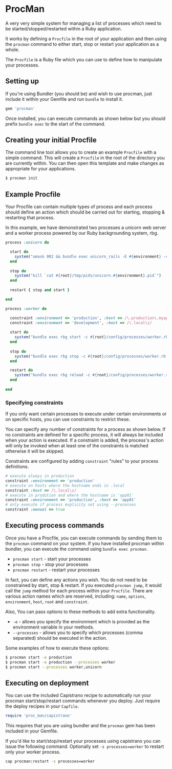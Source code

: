 # ProcMan

A very very simple system for managing a list of processes which
need to be started/stopped/restarted within a Ruby application.

It works by defining a `Procfile` in the root of your application
and then using the `procman` command to either start, stop or restart
your application as a whole.

The `Procfile` is a Ruby file which you can use to define how to manipulate
your processes.

## Setting up

If you're using Bundler (you should be) and wish to use procman, just include it within
your Gemfile and run `bundle` to install it. 

```ruby
gem 'procman'
```

Once installed, you can execute commands as shown below but you should prefix `bundle exec`
to the start of the command.

## Creating your initial Procfile

The command line tool allows you to create an example `Procfile` with a simple command. This
will create a `Procfile` in the root of the directory you are currently within. You can then
open this template and make changes as appropriate for your applications.

```bash
$ procman init
```

## Example Procfile

Your Procfile can contain multiple types of process and each process should define
an action which should be carried out for starting, stopping & restarting that process.

In this example, we have demonstrated two processes a unicorn web server and a worker process
powered by our Ruby backgrounding system, rbg.

```ruby
process :unicorn do

  start do
    system("umask 002 && bundle exec unicorn_rails -E #{environment} -c #{root}/config/unicorn.rb -D")
  end
  
  stop do
    system("kill `cat #{root}/tmp/pids/unicorn.#{environment}.pid`")
  end
  
  restart { stop and start }

end

process :worker do

  constraint :environment => 'production', :host => /\.production\.myapp\z/
  constraint :environment => 'development', :host => /\.local\z/
  
  start do
    system("bundle exec rbg start -c #{root}/config/processes/worker.rb -E #{environment}")
  end
  
  stop do
    system("bundle exec rbg stop -c #{root}/config/processes/worker.rb -E #{environment}")
  end

  restart do
    system("bundle exec rbg reload -c #{root}/config/processes/worker.rb -E #{environment}")
  end
  
end
```

### Specifying constraints

If you only want certain processes to execute under certain environments or on specific hosts,
you can use constraints to restrict these.

You can specify any number of constraints for a process as shown below. If no constraints are defined
for a specific process, it will always be included when your action is executed. If a constraint is
added, the process's action will only be invoked when at least one of the constraints is matched otherwise
it will be skipped.

Constraints are configured by adding `constraint` "rules" to your process definitions. 

```ruby
# execute always in production
constraint :environment => 'production'
# execute on hosts where the hostname ends in .local
constraint :host => /\.local\z/
# execute in prodution and where the hostname is 'app01'
constraint :environment => 'production', :host => 'app01'
# only execute if process explicity set using --processes
constraint :manual => true
```

## Executing process commands

Once you have a Procfile, you can execute commands by sending them to the `procman`
command on your system. If you have installed procman within bundler, you can execute
the command using `bundle exec procman`.

* `procman start` - start your processes
* `procman stop` - stop your processes
* `procman restart` - restart your processes

In fact, you can define any actions you wish. You do not need to be constrained by start,
stop & restart. If you executed `procman jump`, it would call the `jump` method for each
process within your `Procfile`. There are various action names which are reserved, including:
`name`, `options`, `environment`, `host`, `root` and `constraint`.

Also, You can pass options to these methods to add extra functionality.

* `-e` - allows you specify the environment which is provided as the environment variable in your methods.
* `--processes` - allows you to specify which processes (comma separated) should be executed in the action.

Some examples of how to execute these options:

```bash
$ procman start -e production
$ procman start -e production --processes worker
$ procman start --processes worker,unicorn
```

## Executing on deployment

You can use the included Capistrano recipe to automatically run your procman start/stop/restart
commands whenever you deploy. Just require the deploy recipes in your `Capfile`.

```ruby
require 'proc_man/capistrano'
```

This requires that you are using bundler and the `procman` gem has been included in your Gemfile.

If you'd like to start/stop/restart your processes using capistrano you can issue the following command. Optionally set `-s processes=worker` to restart only your worker process.

```sh
cap procman:restart -s processes=worker
```
